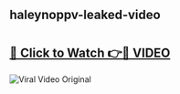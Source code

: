 ## haleynoppv-leaked-video 

# <h2><a href="http://freeplayer.one?title=haleynoppv-leaked-video&ref=21J">🔗 Click to Watch 👉🔴 VIDEO</a></h2>

<a href="http://freeplayer.one?title=haleynoppv-leaked-video&ref=21J" rel="nofollow" data-target="animated-image.originalLink"><img src="https://i.ibb.co.com/xMMVF88/686577567.gif" alt="Viral Video Original" style="max-width: 100%; display: inline-block;" data-target="animated-image.originalImage"></a>

